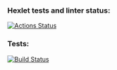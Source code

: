 ### Hexlet tests and linter status:
[![Actions Status](https://github.com/Gerkam/devops-for-programmers-project-lvl1/workflows/hexlet-check/badge.svg)](https://github.com/Gerkam/devops-for-programmers-project-lvl1/actions)


### Tests:
[![Build Status](https://github.com/gerkam/devops-for-programmers-project-lvl1/workflows/push/badge.svg)](https://github.com/gerkam/devops-for-programmers-project-lvl1/actions/workflows/push.yml)
